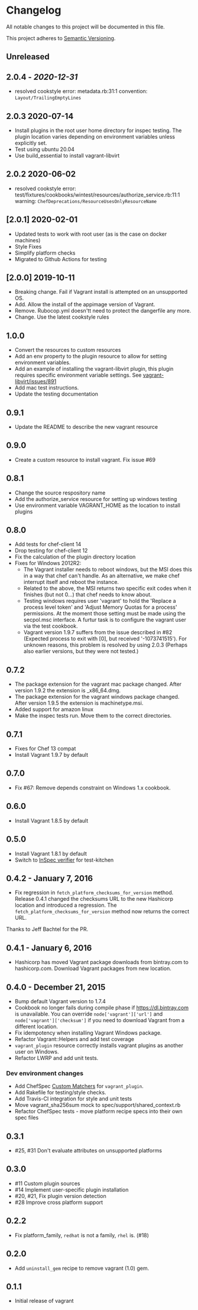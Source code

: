 # Changelog

All notable changes to this project will be documented in this file.

This project adheres to [Semantic Versioning](https://semver.org/spec/v2.0.0.html).

## Unreleased

## 2.0.4 - *2020-12-31*

- resolved cookstyle error: metadata.rb:31:1 convention: `Layout/TrailingEmptyLines`

## 2.0.3 2020-07-14

- Install plugins in the root user home directory for inspec testing.  The plugin location varies depending on environment variables unless explicitly set.
- Test using ubuntu 20.04
- Use build_essential to install vagrant-libvirt

## 2.0.2 2020-06-02

- resolved cookstyle error: test/fixtures/cookbooks/wintest/resources/authorize_service.rb:11:1 warning: `ChefDeprecations/ResourceUsesOnlyResourceName`

## [2.0.1] 2020-02-01

- Updated tests to work with root user (as is the case on docker machines)
- Style Fixes
- Simplify platform checks
- Migrated to Github Actions for testing

## [2.0.0] 2019-10-11

- Breaking change. Fail if Vagrant install is attempted on an unsupported OS.
- Add. Allow the install of the appimage version of Vagrant.
- Remove. Rubocop.yml doesn'tt need to protect the dangerfile any more.
- Change. Use the latest cookstyle rules

## 1.0.0

- Convert the resources to custom resources
- Add an env property to the plugin resource to allow for setting environment variables.
- Add an example of installing the vagrant-libvirt plugin, this plugin requires specific environment variable settings. See [vagrant-libvirt/issues/891](https://github.com/vagrant-libvirt/vagrant-libvirt/issues/891)
- Add mac test instructions.
- Update the testing documentation

## 0.9.1

- Update the README to describe the new vagrant resource

## 0.9.0

- Create a custom resource to install vagrant.  Fix issue #69

## 0.8.1

- Change the source respository name
- Add the authorize_service resource for setting up windows testing
- Use environment variable VAGRANT_HOME as the location to install plugins

## 0.8.0

- Add tests for chef-client 14
- Drop testing for chef-client 12
- Fix the calculation of the plugin directory location
- Fixes for Windows 2012R2:
  - The Vagrant installer needs to reboot windows, but the MSI does this in a way that chef can't handle. As an alternative, we make chef interrupt itself and reboot the instance.
  - Related to the above, the MSI returns two specific exit codes when it finishes (but not 0...) that chef needs to know about.
  - Testing windows requires user 'vagrant' to hold the 'Replace a process level token' and 'Adjust Memory Quotas for a process' permissions. At the moment those setting must be made using the secpol.msc interface. A furtur task is to configure the vagrant user via the test cookbook.
  - Vagrant version 1.9.7 suffers from the issue described in #82 (Expected process to exit with [0], but received '-1073741515'). For unknown reasons, this problem is resolved by using 2.0.3 (Perhaps also earlier versions, but they were not tested.)

## 0.7.2

- The package extension for the vagrant mac package changed.
  After version 1.9.2 the extension is _x86_64.dmg.
- The package extension for the vagrant windows package changed.
  After version 1.9.5 the extension is machinetype.msi.
- Added support for amazon linux
- Make the inspec tests run. Move them to the correct directories.

## 0.7.1

- Fixes for Chef 13 compat
- Install Vagrant 1.9.7 by default

## 0.7.0

- Fix #67: Remove depends constraint on Windows 1.x cookbook.

## 0.6.0

- Install Vagrant 1.8.5 by default

## 0.5.0

- Install Vagrant 1.8.1 by default
- Switch to [InSpec verifier](https://github.com/chef/inspec) for test-kitchen

## 0.4.2 - January 7, 2016

- Fix regression in `fetch_platform_checksums_for_version` method. Release 0.4.1 changed the checksums URL to the new Hashicorp location and introduced a regression. The `fetch_platform_checksums_for_version` method now returns the correct URL.

Thanks to Jeff Bachtel for the PR.

## 0.4.1 - January 6, 2016

- Hashicorp has moved Vagrant package downloads from bintray.com to hashicorp.com. Download Vagrant packages from new location.

## 0.4.0 - December 21, 2015

- Bump default Vagrant version to 1.7.4
- Cookbook no longer fails during compile phase if <https://dl.bintray.com> is unavailable. You can override `node['vagrant']['url']` and `node['vagrant']['checksum']` if you need to download Vagrant from a different location.
- Fix idempotency when installing Vagrant Windows package.
- Refactor Vagrant::Helpers and add test coverage
- `vagrant_plugin` resource correctly installs vagrant plugins as another user on Windows.
- Refactor LWRP and add unit tests.

### Dev environment changes

- Add ChefSpec [Custom Matchers](https://github.com/sethvargo/chefspec#packaging-custom-matchers)
  for `vagrant_plugin`.
- Add Rakefile for testing/style checks.
- Add Travis-CI integration for style and unit tests
- Move vagrant_sha256sum mock to spec/support/shared_context.rb
- Refactor ChefSpec tests - move platform recipe specs into their own spec files

## 0.3.1

- #25, #31 Don't evaluate attributes on unsupported platforms

## 0.3.0

- #11 Custom plugin sources
- #14 Implement user-specific plugin installation
- #20, #21, Fix plugin version detection
- #28 Improve cross platform support

## 0.2.2

- Fix platform_family, `redhat` is not a family, `rhel` is. (#18)

## 0.2.0

- Add `uninstall_gem` recipe to remove vagrant (1.0) gem.

## 0.1.1

- Initial release of vagrant
